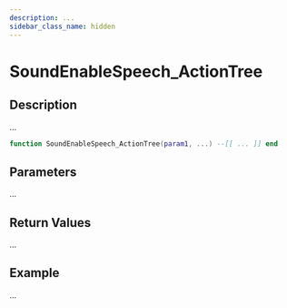```yaml
---
description: ...
sidebar_class_name: hidden
---
```


# SoundEnableSpeech_ActionTree

## Description

...

```lua
function SoundEnableSpeech_ActionTree(param1, ...) --[[ ... ]] end
```

## Parameters

...

## Return Values

...

## Example

...

